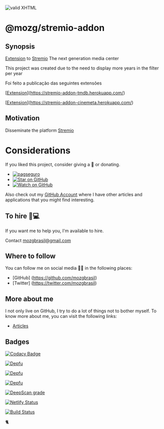 [checkmark]: https://raw.githubusercontent.com/mozgbrasil/mozgbrasil.github.io/master/assets/images/logos/logo_32_32.png 'MOZG'

![valid XHTML][checkmark]

[url-stremio]: https://www.stremio.com/

# @mozg/stremio-addon

## Synopsis

[Extension](https://stremio-dhins.herokuapp.com/) to [Stremio][url-stremio] The next generation media center

This project was created due to the need to display more years in the filter per year

Foi feito a publicação das seguintes extensões

[[Extension](https://stremio-addon-tmdb.herokuapp.com/)](https://stremio-addon-tmdb.herokuapp.com/)

[[Extension](https://stremio-addon-cinemeta.herokuapp.com/)](https://stremio-addon-cinemeta.herokuapp.com/)

## Motivation

Disseminate the platform [Stremio](https://www.stremio.com/)

# Considerations

If you liked this project, consider giving a 🌟 or donating.

- [![pagseguro](https://stc.pagseguro.uol.com.br/public/img/botoes/doacoes/164x37-doar-assina.gif)](https://pagseguro.uol.com.br/checkout/v2/donation.html?currency=BRL&receiverEmail=mozgbrasil@gmail.com)
- [![Star on GitHub](https://img.shields.io/github/stars/mozgbrasil/stremio-addon.svg?style=social)](https://github.com/mozgbrasil/stremio-addon/stargazers)
- [![Watch on GitHub](https://img.shields.io/github/watchers/mozgbrasil/stremio-addon.svg?style=social)](https://github.com/mozgbrasil/stremio-addon/watchers)

Also check out my [GitHub Account](https://github.com/mozgbrasil) where I have other articles and applications that you might find interesting.

## To hire 👨💻

If you want me to help you, I'm available to hire.

Contact mozgbrasil@gmail.com

## Where to follow

You can follow me on social media 🐙😇 in the following places:

- [GitHub] (https://github.com/mozgbrasil)
- [Twitter] (https://twitter.com/mozgbrasil)

## More about me

I not only live on GitHub, I try to do a lot of things not to bother myself. To know more about me, you can visit the following links:

- [Articles](http://mozg.com.br/artigos/)

## Badges

[![Codacy Badge](https://app.codacy.com/project/badge/Grade/5b413c7862034648bfd654dfaae02755)](https://www.codacy.com/gh/mozgbrasil/stremio-addon/dashboard?utm_source=github.com&utm_medium=referral&utm_content=mozgbrasil/stremio-addon&utm_campaign=Badge_Grade)

[![Depfu](https://badges.depfu.com/badges/70538626cdc754f41b36f955135473c5/status.svg)](https://depfu.com)

[![Depfu](https://badges.depfu.com/badges/70538626cdc754f41b36f955135473c5/overview.svg)](https://depfu.com/github/mozgbrasil/stremio-addon?project_id=22379)

[![Depfu](https://badges.depfu.com/badges/70538626cdc754f41b36f955135473c5/count.svg)](https://depfu.com/github/mozgbrasil/stremio-addon?project_id=22379)

[![DeepScan grade](https://deepscan.io/api/teams/12901/projects/15940/branches/327634/badge/grade.svg)](https://deepscan.io/dashboard#view=project&tid=12901&pid=15940&bid=327634)

[![Netlify Status](https://api.netlify.com/api/v1/badges/0bd49fcf-acc1-4a6d-a89c-ebf8579b7279/deploy-status)](https://app.netlify.com/sites/jovial-beaver-92b80e/deploys)

[![Build Status](https://travis-ci.com/mozgbrasil/stremio-addon.svg?branch=main)](https://travis-ci.com/mozgbrasil/stremio-addon)

:cat2:
